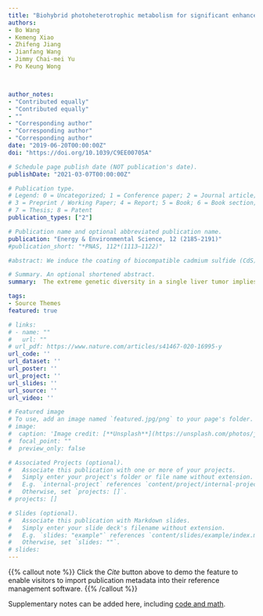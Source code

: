 ```yaml
---
title: "Biohybrid photoheterotrophic metabolism for significant enhancement of biological nitrogen fixation in pure microbial cultures"
authors:
- Bo Wang
- Kemeng Xiao
- Zhifeng Jiang
- Jianfang Wang
- Jimmy Chai-mei Yu
- Po Keung Wong



author_notes:
- "Contributed equally"
- "Contributed equally"
- ""
- "Corresponding author"
- "Corresponding author"
- "Corresponding author"
date: "2019-06-20T00:00:00Z"
doi: "https://doi.org/10.1039/C9EE00705A"

# Schedule page publish date (NOT publication's date).
publishDate: "2021-03-07T00:00:00Z"

# Publication type.
# Legend: 0 = Uncategorized; 1 = Conference paper; 2 = Journal article;
# 3 = Preprint / Working Paper; 4 = Report; 5 = Book; 6 = Book section;
# 7 = Thesis; 8 = Patent
publication_types: ["2"]

# Publication name and optional abbreviated publication name.
publication: "Energy & Environmental Science, 12 (2185-2191)"
#publication_short: "*PNAS, 112*(1113–1122)"

#abstract: We induce the coating of biocompatible cadmium sulfide (CdS) nanoparticles (NPs) on the living cell surface of a versatile photoheterotrophic bacterium, Rhodopseudomonas palustris. The photo-induced electrons from the CdS NPs significantly improve the biological nitrogen fixation in pure cultures of R. palustris, as shown by increased nitrogenase activity, additional H2 evolution, elevated reducing equivalents, and increased intracellular ammonia and L-amino acids. As a result, an additional 153% of solid biomass is accumulated by the biohybrid cells, with outstanding photosynthetic efficiency of 6.73% and a nearly unaffected malate usage efficiency of 0.06 g h−1. The number of NPs and the cross-membrane interface both play important roles in the efficient generation and transduction of electrons. The biohybrid cells continuously fix N2 when sufficient N is available, thus revealing excessive reducing power. The Calvin cycle also contributes 28.1% to the additional solid biomass in the presence of available CO2. The CdS-coated photoheterotrophic cells exhibit excellent practical feasibility with an industrial waste carbon source under a solar/dark cycle. This study provides a facile and expandable strategy for other studies of visible-light-driven ambient N2 fixation and advanced solar-to-chemical conversion.

# Summary. An optional shortened abstract.
summary:  The extreme genetic diversity in a single liver tumor implies clonal evolution under the non-Darwinian mode.

tags:
- Source Themes
featured: true

# links:
# - name: ""
#   url: ""
# url_pdf: https://www.nature.com/articles/s41467-020-16995-y
url_code: ''
url_dataset: ''
url_poster: ''
url_project: ''
url_slides: ''
url_source: ''
url_video: ''

# Featured image
# To use, add an image named `featured.jpg/png` to your page's folder. 
# image:
#  caption: 'Image credit: [**Unsplash**](https://unsplash.com/photos/jdD8gXaTZsc)'
#  focal_point: ""
#  preview_only: false

# Associated Projects (optional).
#   Associate this publication with one or more of your projects.
#   Simply enter your project's folder or file name without extension.
#   E.g. `internal-project` references `content/project/internal-project/index.md`.
#   Otherwise, set `projects: []`.
# projects: []

# Slides (optional).
#   Associate this publication with Markdown slides.
#   Simply enter your slide deck's filename without extension.
#   E.g. `slides: "example"` references `content/slides/example/index.md`.
#   Otherwise, set `slides: ""`.
# slides:
---
```


{{% callout note %}}
Click the *Cite* button above to demo the feature to enable visitors to import publication metadata into their reference management software.
{{% /callout %}}

Supplementary notes can be added here, including [code and math](https://sourcethemes.com/academic/docs/writing-markdown-latex/).

